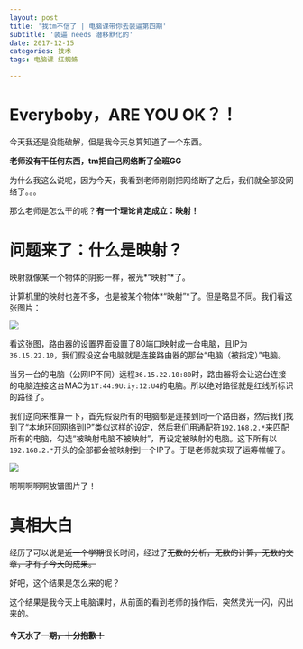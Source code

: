 ```yaml
---
layout: post
title: '我tm不信了 | 电脑课带你去装逼第四期'
subtitle: '装逼 needs 潜移默化的'
date: 2017-12-15
categories: 技术
tags: 电脑课 红蜘蛛

---
```


# Everyboby，ARE YOU OK？！
今天我还是没能破解，但是我今天总算知道了一个东西。

**老师没有干任何东西，tm把自己网络断了全班GG**

为什么我这么说呢，因为今天，我看到老师刚刚把网络断了之后，我们就全部没网络了。。。

那么老师是怎么干的呢？**有一个理论肯定成立：映射！**

# 问题来了：什么是映射？

映射就像某一个物体的阴影一样，被光*“映射”*了。

计算机里的映射也差不多，也是被某个物体*“映射”*了。但是略显不同。我们看这张图片：

![](https://down.zhangqirun.cn/sctop.github.io/20171222/ys.png)

看这张图，路由器的设置界面设置了80端口映射成一台电脑，且IP为`36.15.22.10`，我们假设这台电脑就是连接路由器的那台“电脑（被指定）”电脑。

当另一台的电脑（公网IP不同）远程`36.15.22.10:80`时，路由器将会让这台连接的电脑连接这台MAC为`1T:44:9U:iy:12:U4`的电脑。所以绝对路径就是红线所标识的路径了。

我们逆向来推算一下，首先假设所有的电脑都是连接到同一个路由器，然后我们找到了“本地环回网络到IP”类似这样的设定，然后我们用通配符`192.168.2.*`来匹配所有的电脑，勾选“被映射电脑不被映射”，再设定被映射的电脑。这下所有以`192.168.2.*`开头的全部都会被映射到一个IP了。于是老师就实现了运筹帷幄了。

![](https://down.zhangqirun.cn/sctop.github.io/20171222/8848.png)

啊啊啊啊啊放错图片了！

# 真相大白
经历了可以说是~~近一个学期~~很长时间，经过了~~无数的分析，无数的计算，无数的文章，才有了今天的成果。~~

好吧，这个结果是怎么来的呢？

这个结果是我今天上电脑课时，从前面的看到老师的操作后，突然灵光一闪，闪出来的。

#### 今天水了一期~~，十分抱歉！~~